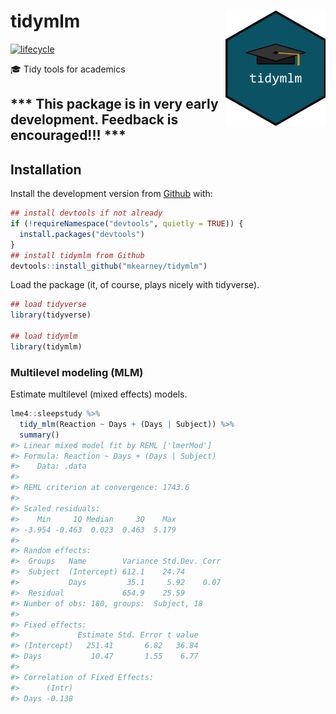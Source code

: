 
<!-- README.md is generated from README.Rmd. Please edit that file -->

# tidymlm <img src="man/figures/logo.png" width="160px" align="right" />

[![lifecycle](https://img.shields.io/badge/lifecycle-experimental-orange.svg)](https://www.tidyverse.org/lifecycle/#experimental)

🎓 Tidy tools for
academics

## \*\*\* This package is in very early development. Feedback is encouraged\!\!\! \*\*\*

## Installation

<!-- You can install the released version of tidymlm from [CRAN](https://CRAN.R-project.org) with:

``` r
install.packages("tidymlm")
```
-->

Install the development version from
[Github](https://github.com/mkearney/tidymlm) with:

``` r
## install devtools if not already
if (!requireNamespace("devtools", quietly = TRUE)) {
  install.packages("devtools")
}
## install tidymlm from Github
devtools::install_github("mkearney/tidymlm")
```

Load the package (it, of course, plays nicely with tidyverse).

``` r
## load tidyverse
library(tidyverse)

## load tidymlm
library(tidymlm)
```

### Multilevel modeling (MLM)

Estimate multilevel (mixed effects) models.

``` r
lme4::sleepstudy %>%
  tidy_mlm(Reaction ~ Days + (Days | Subject)) %>%
  summary()
#> Linear mixed model fit by REML ['lmerMod']
#> Formula: Reaction ~ Days + (Days | Subject)
#>    Data: .data
#> 
#> REML criterion at convergence: 1743.6
#> 
#> Scaled residuals: 
#>    Min     1Q Median     3Q    Max 
#> -3.954 -0.463  0.023  0.463  5.179 
#> 
#> Random effects:
#>  Groups   Name        Variance Std.Dev. Corr
#>  Subject  (Intercept) 612.1    24.74        
#>           Days         35.1     5.92    0.07
#>  Residual             654.9    25.59        
#> Number of obs: 180, groups:  Subject, 18
#> 
#> Fixed effects:
#>             Estimate Std. Error t value
#> (Intercept)   251.41       6.82   36.84
#> Days           10.47       1.55    6.77
#> 
#> Correlation of Fixed Effects:
#>      (Intr)
#> Days -0.138
```
